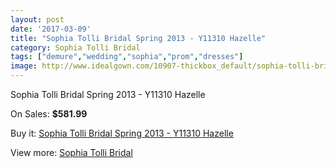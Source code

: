 ```yaml
---
layout: post
date: '2017-03-09'
title: "Sophia Tolli Bridal Spring 2013 - Y11310 Hazelle"
category: Sophia Tolli Bridal
tags: ["demure","wedding","sophia","prom","dresses"]
image: http://www.idealgown.com/10907-thickbox_default/sophia-tolli-bridal-spring-2013-y11310-hazelle.jpg
---
```

Sophia Tolli Bridal Spring 2013 - Y11310 Hazelle

On Sales: **$581.99**
<a href="https://www.idealgown.com/en/sophia-tolli-bridal/4477-sophia-tolli-bridal-spring-2013-y11310-hazelle.html"><amp-img layout="responsive" width="600" height="600" src="//www.idealgown.com/10907-thickbox_default/sophia-tolli-bridal-spring-2013-y11310-hazelle.jpg" alt="Sophia Tolli Bridal Spring 2013 - Y11310 Hazelle 0" /></a>
<a href="https://www.idealgown.com/en/sophia-tolli-bridal/4477-sophia-tolli-bridal-spring-2013-y11310-hazelle.html"><amp-img layout="responsive" width="600" height="600" src="//www.idealgown.com/10908-thickbox_default/sophia-tolli-bridal-spring-2013-y11310-hazelle.jpg" alt="Sophia Tolli Bridal Spring 2013 - Y11310 Hazelle 1" /></a>

Buy it: [Sophia Tolli Bridal Spring 2013 - Y11310 Hazelle](https://www.idealgown.com/en/sophia-tolli-bridal/4477-sophia-tolli-bridal-spring-2013-y11310-hazelle.html "Sophia Tolli Bridal Spring 2013 - Y11310 Hazelle")

View more: [Sophia Tolli Bridal](https://www.idealgown.com/en/52-sophia-tolli-bridal "Sophia Tolli Bridal")